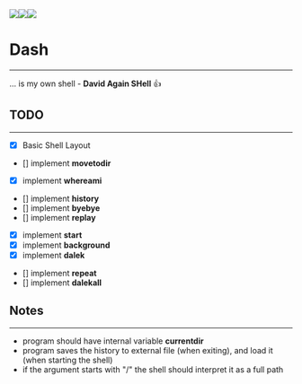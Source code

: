<div style="display: flex;">
<img src="https://img.shields.io/badge/c-c%2B%2B-blue">
<img src="https://img.shields.io/badge/-Unix-brightgreen">
<img src="https://img.shields.io/badge/-Posix-yellow">
</div>

# Dash #
- - - -
... is my own shell - **David Again SHell** :thumbsup:

## TODO ##
- - - -
- [x] Basic Shell Layout
- [] implement __movetodir__
- [x] implement __whereami__
- [] implement __history__
- [] implement __byebye__
- [] implement __replay__
- [x] implement __start__
- [x] implement __background__
- [x] implement __dalek__
- [] implement __repeat__
- [] implement __dalekall__

## Notes ##
- - - -
* program should have internal variable **currentdir**
* program saves the history to external file (when exiting), and load it (when starting the shell)
*  if the argument starts with "/" the shell should interpret it as a full path
